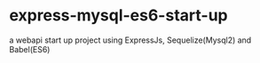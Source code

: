 # express-mysql-es6-start-up
a webapi start up project using ExpressJs, Sequelize(Mysql2) and Babel(ES6)
